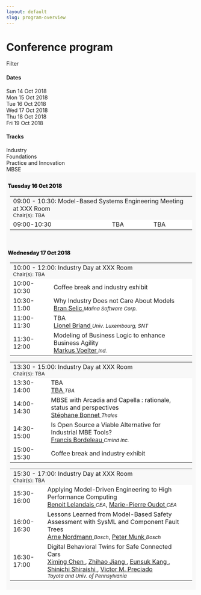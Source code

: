 ```yaml
--- 
layout: default
slug: program-overview
---
```


<!-- inspired by the icse 2018 program page -->
<div class="row">
 <div class="col-md-14" markdown="1">

# Conference program


<style type="text/css">

.day {

  font-weight: bold;
  background-color: #f8f8f8; 
  text-align: left;
  padding-top: 8px;
  padding-bottom: 8px;
  text-indent: 4px;

}

.session{

  padding-left: 10px;
  padding-right: 10px;


}

.table{
  border-width: thin;
}

.normalrow{
  font-weight: normal;
  background-color: white;
}

.affiliation{
  font-size: smaller;
  font-style: italic;
}

.day-lunch{
  text-align: center;
  font-weight: bold;
  background-color: #f8f8f8;
}

h4{
  font-weight: bolder;
}

</style>

<div class="panel panel-default">
  <div class="panel-heading">
    <div class="panel-title">Filter</div>
    <div class="panel-body">
      <div class="row date-facets">
        <div class="col-sm-1">
          <h4>Dates</h4>
        </div>
      <div class="col-sm-13">
        <div data-facet-type="date" class="facet-placeholder" data-selected-facets="">
          <div class="btn-s btn btn-default facet-false filter_link" data-filter="sunday">Sun 14 Oct 2018</div>
          <div class="btn-s btn btn-default facet-false filter_link" data-filter="monday">Mon 15 Oct 2018</div>
          <div class="btn-s btn btn-default facet-false filter_link" data-filter="tuesday">Tue 16 Oct 2018</div>
          <div class="btn-s btn btn-default facet-false filter_link" data-filter="wednesday">Wed 17 Oct 2018</div>
          <div class="btn-s btn btn-default facet-false filter_link" data-filter="thursday">Thu 18 Oct 2018</div>
          <div class="btn-s btn btn-default facet-false filter_link" data-filter="friday">Fri 19 Oct 2018</div>
        </div>
      </div>
      </div>
      <div class="row">
      <div class="col-sm-1">
        <h4>Tracks</h4>
      </div>
      <div class="col-sm-13">
        <div data-facet-type="tracks" class="facet-placeholder" data-selected-facets="">
        <div class="btn-s btn btn-default facet-false filter_link" data-filter="industry">Industry</div>
        <div class="btn-s btn btn-default facet-false filter_link" data-filter="research">Foundations</div>
        <div class="btn-s btn btn-default facet-false filter_link" data-filter="practice">Practice and Innovation</div>
        <div class="btn-s btn btn-default facet-false filter_link" data-filter="practice">MBSE</div>
      </div>
      </div>
    </div>
  </div>
  </div>
</div>

<div class="day tuesday">

<h4> Tuesday 16 Oct 2018</h4>

<!--  MBSE Session morning -->
<div class="session mbse">

<table class="table">
      
  <tbody>
    <tr>
      <td class="info" colspan="14">
        09:00 - 10:30: Model-Based Systems Engineering Meeting at XXX Room
        <br>
        <small>Chair(s): TBA</small>
      </td>
    </tr>
    <tr class="normalrow">
      <td class="col-md-1">09:00-10:30</td>
      <td>TBA</td>
      <td>TBA
        <br>
        <a href="" target="_blank"> 
          <span class="name"></span>
        </a>
          <span class="affiliation"></span>
      </td>
    </tr>
  </tbody>

</table>
</div> <!-- end of MBSE session morning-->

</div> <!-- end of Tuesday -->

<!--  Wednesday  -->
<div class="day wednesday">
<h4>  Wednesday 17 Oct 2018</h4>


<!--  Industry Session morning -->
<div class="session industry">

<table class="table">
      
  <tbody>
    <tr>
      <td class="info" colspan="14">
        10:00 - 12:00: Industry Day at XXX Room
        <br>
        <small>Chair(s): TBA</small>
      </td>
    </tr>
    <tr class="normalrow">
      <td class="col-md-1">10:00-10:30</td>
      <td>Coffee break and industry exhibit </td>
      <td></td>
    </tr>
    <tr class="normalrow">
      <td class="col-md-1">10:30-11:00</td>
      <td>Why Industry Does not Care About Models
        <br>
        <a href="https://ca.linkedin.com/in/bran-selic-0a45b" target="_blank"> 
          <span class="name">Bran Selic</span>
        </a>
          <span class="affiliation">Malina Software Corp.</span>
      </td>
      <td></td>
    </tr>
    <tr class="normalrow">
      <td class="col-md-1">11:00-11:30</td>
      <td>TBA
        <br>
        <a href="http://people.svv.lu/briand/" target="_blank"> 
          <span class="name">Lionel Briand</span>
        </a>
          <span class="affiliation">Univ. Luxembourg, SNT</span>
      </td>
      <td></td>
    </tr>
    <tr class="normalrow">
      <td class="col-md-1">11:30-12:00</td>
      <td>Modeling of Business Logic to enhance Business Agility
        <br>
        <a href="http://voelter.de/" target="_blank"> 
          <span class="name">Markus Voelter</span>
        </a>
          <span class="affiliation">Ind.</span>
      </td>
      <td></td>
    </tr>

  </tbody>

</table>
</div> <!-- end of Industry session morning-->


<!--  Industry Session after lunch  -->
<div class="session industry">

<table class="table">

  <tbody>
    <tr>
      <td class="info" colspan="14">
        13:30 - 15:00: Industry Day at XXX Room
        <br>
        <small>Chair(s): TBA</small>
      </td>
    </tr>
    <tr class="normalrow">
      <td class="col-md-1">13:30-14:00</td>
      <td>TBA<br>
        <a href="" target="_blank"> 
          <span class="name">TBA</span>
        </a>
          <span class="affiliation">TBA</span>
      </td>
      <td></td>
    </tr>
    <tr class="normalrow">
      <td class="col-md-1">14:00-14:30</td>
      <td>MBSE with Arcadia and Capella : rationale, status and perspectives
        <br>
        <a href="https://fr.linkedin.com/in/stephane-bonnet-946703" target="_blank"> 
          <span class="name">Stéphane Bonnet</span>
        </a>
          <span class="affiliation">Thales</span>
      </td>
      <td></td>
    </tr>
    <tr class="normalrow">
      <td class="col-md-1">14:30-15:00</td>
      <td>Is Open Source a Viable Alternative for Industrial MBE Tools?
        <br>
        <a href="" target="_blank"> 
          <span class="name">Francis Bordeleau</span>
        </a>
          <span class="affiliation">Cmind Inc.</span>
      </td>
      <td></td>
    </tr>
    <tr class="normalrow">
      <td class="col-md-1">15:00-15:30</td>
      <td>Coffee break and industry exhibit</td>
      <td></td>
    </tr>
    

  </tbody>

</table>
</div> <!-- end of Industry session after lunch -->

<!--  Industry Session afternoon  -->
<div class="session industry">

<table class="table">
  <tbody>
    <tr>
      <td class="info" colspan="14">
        15:30 - 17:00: Industry Day at XXX Room
        <br>
        <small>Chair(s): TBA</small>
      </td>
    </tr>
    <tr class="normalrow">
      <td class="col-md-1">15:30-16:00</td>
      <td>Applying Model-Driven Engineering to High Performance Computing
        <br>
        <a href="" target="_blank"> 
          <span class="name">Benoit Lelandais</span>
        </a>
          <span class="affiliation">CEA</span>, 
        <a href="" target="_blank"> 
          <span class="name">Marie-Pierre Oudot</span>
        </a>
          <span class="affiliation">CEA</span>  
      </td>
      <td></td>
    </tr>
    <tr class="normalrow">
      <td>16:00-16:30</td>
      <td>Lessons Learned from Model-Based Safety Assessment with SysML and Component Fault Trees
        <br>
        <a href="https://scholar.google.de/citations?user=_s8-1uAAAAAJ&hl=en" target="_blank"> 
          <span class="name">Arne Nordmann</span>
        </a>
          <span class="affiliation">Bosch</span>, 
        <a href="https://scholar.google.de/citations?user=5av3yT4AAAAJ&hl=en" target="_blank"> 
          <span class="name">Peter Munk</span>
        </a>
          <span class="affiliation">Bosch</span>  
      </td>
      <td></td>
    </tr>
    <tr class="normalrow">
      <td>16:30-17:00</td>
      <td>Digital Behavioral Twins for Safe Connected Cars
        <br>
        <a href="https://scholar.google.com/citations?user=QEi9S3UAAAAJ&hl=en" target="_blank"> 
          <span class="name">Ximing Chen</span>
        </a>,
        <a href="https://scholar.google.com/citations?user=76Pm674AAAAJ&hl=en" target="_blank"> 
          <span class="name">Zhihao Jiang</span>
        </a>,
        <a href="https://eskang.github.io" target="_blank"> 
          <span class="name">Eunsuk Kang</span>
        </a>,
        <a href="https://scholar.google.com/citations?user=4bQtcIkAAAAJ&hl=en" target="_blank"> 
          <span class="name">Shinichi Shiraishi</span>
        </a>,
        <a href="https://sites.google.com/site/victormpreciado/" target="_blank"> 
          <span class="name">Victor M. Preciado</span>
        </a>
        <br> <span class="affiliation">Toyota and Univ. of Pennsylvania</span>
      </td>
      <td></td>
    </tr>
    

  </tbody>

</table>
</div> <!-- end of Industry session afternoon -->



</div> <!-- end of Wednesday  --> 

</div>
</div>
